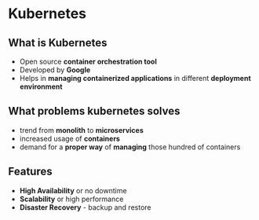# Kubernetes

## What is Kubernetes

- Open source **container orchestration tool**
- Developed by **Google**
- Helps in **managing containerized applications** in different **deployment environment**


## What problems kubernetes solves

- trend from **monolith** to **microservices**
- increased usage of **containers**
- demand for a **proper way** of **managing** those hundred of containers


## Features

- **High Availability** or no downtime
- **Scalability** or high performance
- **Disaster Recovery** - backup and restore